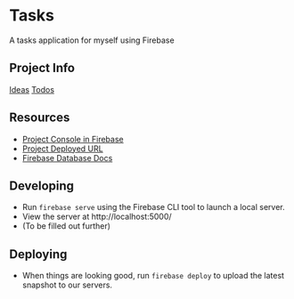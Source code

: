Tasks
=============================
A tasks application for myself using Firebase

Project Info
--------------
[Ideas](IDEAS.md)
[Todos](TODOS.md)


Resources
---------

- [Project Console in Firebase](https://console.firebase.google.com/project/tasks-f2d3f/)
- [Project Deployed URL](https://tasks-f2d3f.firebaseapp.com/)
- [Firebase Database Docs](https://firebase.google.com/docs/database/)


Developing
----------

- Run `firebase serve` using the Firebase CLI tool to launch a local server.
- View the server at http://localhost:5000/
- (To be filled out further)


Deploying
---------

- When things are looking good, run `firebase deploy` to upload the latest snapshot to our servers.